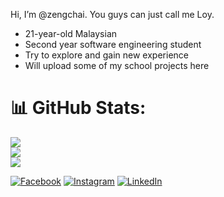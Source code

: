 Hi, I’m @zengchai. You guys can just call me Loy.
- 21-year-old Malaysian
- Second year software engineering student
- Try to explore and gain new experience
- Will upload some of my school projects here

<!---
zengchai/zengchai is a ✨ special ✨ repository because its `README.md` (this file) appears on your GitHub profile.
You can click the Preview link to take a look at your changes.
--->

# 📊 GitHub Stats:
![](https://github-readme-stats.vercel.app/api?username=zengchai&theme=swift&hide_border=false&include_all_commits=true&count_private=true)<br/>
![](https://github-readme-streak-stats.herokuapp.com/?user=zengchai&theme=swift&hide_border=false)<br/>
![](https://github-readme-stats.vercel.app/api/top-langs/?username=zengchai&theme=swift&hide_border=false&include_all_commits=true&count_private=true&layout=compact)


[![Facebook](https://img.shields.io/badge/Facebook-%231877F2.svg?logo=Facebook&logoColor=white)](https://facebook.com/zenchai.tan.98) [![Instagram](https://img.shields.io/badge/Instagram-%23E4405F.svg?logo=Instagram&logoColor=white)](https://instagram.com/zeng_chai) [![LinkedIn](https://img.shields.io/badge/LinkedIn-%230077B5.svg?logo=linkedin&logoColor=white)](https://linkedin.com/in/zeng-chai-tan-a969341a9)

